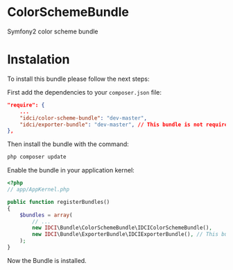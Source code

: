 ColorSchemeBundle
=================

Symfony2 color scheme bundle


Instalation
===========

To install this bundle please follow the next steps:

First add the dependencies to your `composer.json` file:

```json
"require": {
    ...
    "idci/color-scheme-bundle": "dev-master",
    "idci/exporter-bundle": "dev-master", // This bundle is not required
},
```

Then install the bundle with the command:

```php
php composer update
```

Enable the bundle in your application kernel:

```php
<?php
// app/AppKernel.php

public function registerBundles()
{
    $bundles = array(
        // ...
        new IDCI\Bundle\ColorSchemeBundle\IDCIColorSchemeBundle(),
        new IDCI\Bundle\ExporterBundle\IDCIExporterBundle(), // This bundle is not required
    );
}
```

Now the Bundle is installed.


